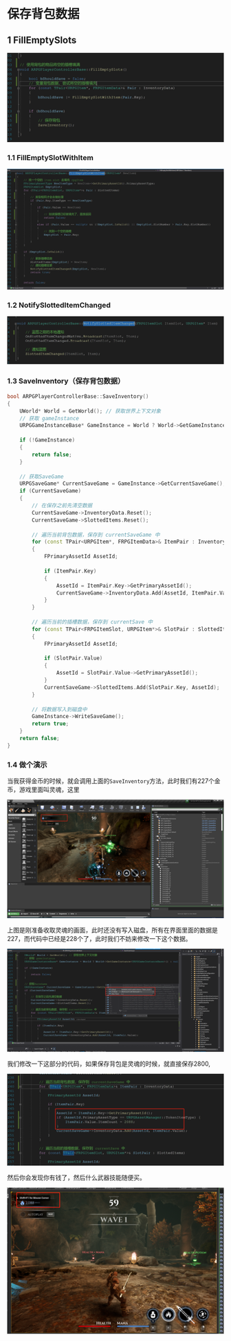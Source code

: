 # 保存背包数据

## 1 FillEmptySlots

![image-20200703192017373](./images/image-20200703192017373.png)

### 1.1 FillEmptySlotWithItem

![image-20200703192135281](./images/image-20200703192135281.png)

### 1.2 NotifySlottedItemChanged

![image-20200703192227019](./images/image-20200703192227019.png)

### 1.3 SaveInventory（保存背包数据）

```c++
bool ARPGPlayerControllerBase::SaveInventory()
{
	UWorld* World = GetWorld(); // 获取世界上下文对象
	// 获取 gameInstance
	URPGGameInstanceBase* GameInstance = World ? World->GetGameInstance<URPGGameInstanceBase>() : nullptr;

	if (!GameInstance)
	{
		return false;
	}

	// 获取SaveGame
	URPGSaveGame* CurrentSaveGame = GameInstance->GetCurrentSaveGame();
	if (CurrentSaveGame)
	{
		// 在保存之前先清空数据
		CurrentSaveGame->InventoryData.Reset();
		CurrentSaveGame->SlottedItems.Reset();

		// 遍历当前背包数据，保存到 currentSaveGame 中
		for (const TPair<URPGItem*, FRPGItemData>& ItemPair : InventoryData)
		{
			FPrimaryAssetId AssetId;

			if (ItemPair.Key)
			{
				AssetId = ItemPair.Key->GetPrimaryAssetId();
				CurrentSaveGame->InventoryData.Add(AssetId, ItemPair.Value);
			}
		}

		// 遍历当前的插槽数据，保存到 currentSave 中
		for (const TPair<FRPGItemSlot, URPGItem*>& SlotPair : SlottedItems)
		{
			FPrimaryAssetId AssetId;

			if (SlotPair.Value)
			{
				AssetId = SlotPair.Value->GetPrimaryAssetId();
			}
			CurrentSaveGame->SlottedItems.Add(SlotPair.Key, AssetId);
		}

		// 将数据写入到磁盘中
		GameInstance->WriteSaveGame();
		return true;
	}
	return false;
}
```

### 1.4 做个演示

当我获得金币的时候，就会调用上面的`SaveInventory`方法，此时我们有227个金币，游戏里面叫灵魂，这里

![image-20200703193540195](./images/image-20200703193540195.png)

上图是刚准备收取灵魂的画面，此时还没有写入磁盘，所有在界面里面的数据是227，而代码中已经是228个了，此时我们不妨来修改一下这个数据。

![image-20200703193514386](./images/image-20200703193514386.png)



我们修改一下这部分的代码，如果保存背包是灵魂的时候，就直接保存2800,

![image-20200703194808328](./images/image-20200703194808328.png)

然后你会发现你有钱了，然后什么武器技能随便买。

![image-20200703194850566](./images/image-20200703194850566.png)

